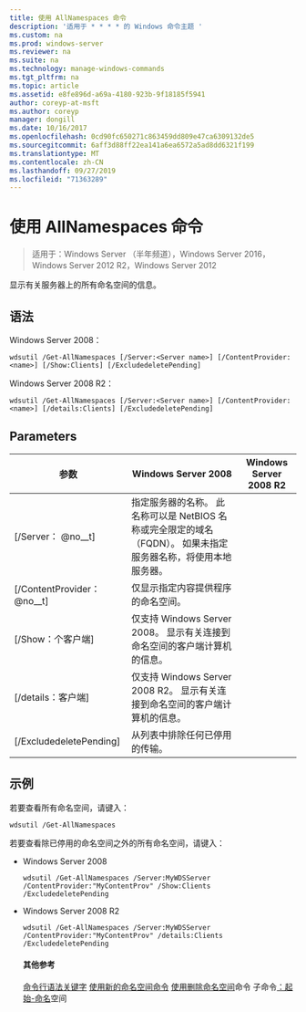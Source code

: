 ```yaml
---
title: 使用 AllNamespaces 命令
description: '适用于 * * * * 的 Windows 命令主题 '
ms.custom: na
ms.prod: windows-server
ms.reviewer: na
ms.suite: na
ms.technology: manage-windows-commands
ms.tgt_pltfrm: na
ms.topic: article
ms.assetid: e8fe896d-a69a-4180-923b-9f18185f5941
author: coreyp-at-msft
ms.author: coreyp
manager: dongill
ms.date: 10/16/2017
ms.openlocfilehash: 0cd90fc650271c863459dd809e47ca6309132de5
ms.sourcegitcommit: 6aff3d88ff22ea141a6ea6572a5ad8dd6321f199
ms.translationtype: MT
ms.contentlocale: zh-CN
ms.lasthandoff: 09/27/2019
ms.locfileid: "71363289"
---
```

# <a name="using-the-get-allnamespaces-command"></a>使用 AllNamespaces 命令

>适用于：Windows Server （半年频道），Windows Server 2016，Windows Server 2012 R2，Windows Server 2012

显示有关服务器上的所有命名空间的信息。
## <a name="syntax"></a>语法
Windows Server 2008：
```
wdsutil /Get-AllNamespaces [/Server:<Server name>] [/ContentProvider:<name>] [/Show:Clients] [/ExcludedeletePending]
```
Windows Server 2008 R2：
```
wdsutil /Get-AllNamespaces [/Server:<Server name>] [/ContentProvider:<name>] [/details:Clients] [/ExcludedeletePending]
```
## <a name="parameters"></a>Parameters

|         参数         |                                                                               Windows Server 2008                                                                               | Windows Server 2008 R2 |
|---------------------------|---------------------------------------------------------------------------------------------------------------------------------------------------------------------------------|------------------------|
|  [/Server： @no__t]  | 指定服务器的名称。 此名称可以是 NetBIOS 名称或完全限定的域名（FQDN）。 如果未指定服务器名称，将使用本地服务器。 |                        |
| [/ContentProvider： @no__t] |                                                        仅显示指定内容提供程序的命名空间。                                                         |                        |
|      [/Show：个客户端]      |                            仅支持 Windows Server 2008。 显示有关连接到命名空间的客户端计算机的信息。                             |                        |
|    [/details：客户端]     |                           仅支持 Windows Server 2008 R2。 显示有关连接到命名空间的客户端计算机的信息。                           |                        |
|  [/ExcludedeletePending]  |                                                              从列表中排除任何已停用的传输。                                                              |                        |

## <a name="BKMK_examples"></a>示例
若要查看所有命名空间，请键入：
```
wdsutil /Get-AllNamespaces
```
若要查看除已停用的命名空间之外的所有命名空间，请键入：
- Windows Server 2008
  ```
  wdsutil /Get-AllNamespaces /Server:MyWDSServer /ContentProvider:"MyContentProv" /Show:Clients /ExcludedeletePending
  ```
- Windows Server 2008 R2
  ```
  wdsutil /Get-AllNamespaces /Server:MyWDSServer /ContentProvider:"MyContentProv" /details:Clients /ExcludedeletePending
  ```
  #### <a name="additional-references"></a>其他参考
  [命令行语法关键字](command-line-syntax-key.md)
  [使用新的命名空间命令](using-the-new-namespace-command.md)
  [使用删除命名空间](using-the-remove-namespace-command.md)命令 
   子命令[：起始-命名](subcommand-start-namespace.md)空间
